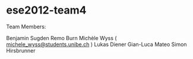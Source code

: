ese2012-team4
=============

Team Members:

Benjamin Sugden
Remo Burn
Michèle Wyss ( michele_wyss@students.unibe.ch )
Lukas Diener
Gian-Luca Mateo
Simon Hirsbrunner